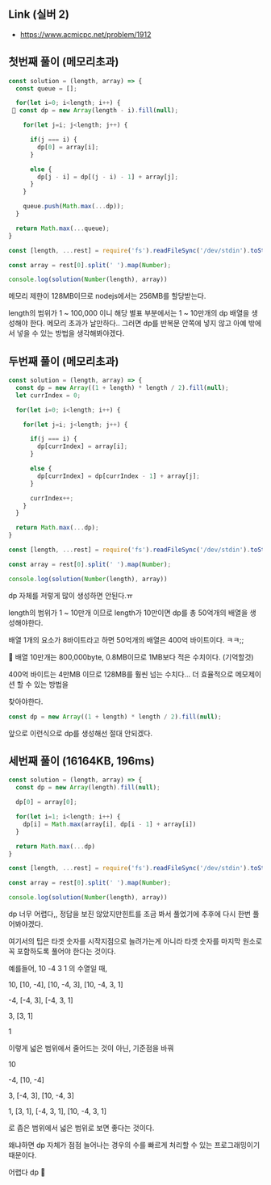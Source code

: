 ## Link (실버 2)           

- https://www.acmicpc.net/problem/1912  

## 첫번째 풀이 (메모리초과)    

```javascript
const solution = (length, array) => {
  const queue = [];

  for(let i=0; i<length; i++) {
 🌟 const dp = new Array(length - i).fill(null);

    for(let j=i; j<length; j++) {

      if(j === i) {
        dp[0] = array[i];
      }

      else {
        dp[j - i] = dp[(j - i) - 1] + array[j];
      }
    }

    queue.push(Math.max(...dp));
  }

  return Math.max(...queue);
}

const [length, ...rest] = require('fs').readFileSync('/dev/stdin').toString().trim().split('\n');

const array = rest[0].split(' ').map(Number);

console.log(solution(Number(length), array))
```

메모리 제한이 128MB이므로 nodejs에서는 256MB를 할당받는다.

length의 범위가 1 ~ 100,000 이니 해당 별표 부분에서는 1 ~ 10만개의 dp 배열을 생성해야 한다. 메모리 초과가 날만하다.. 그러면 dp를 반복문 안쪽에 넣지 않고 아예 밖에서 넣을 수 있는 방법을 생각해봐야겠다.


## 두번째 풀이 (메모리초과)

```javascript
const solution = (length, array) => {
  const dp = new Array((1 + length) * length / 2).fill(null);
  let currIndex = 0;

  for(let i=0; i<length; i++) {

    for(let j=i; j<length; j++) {

      if(j === i) {
        dp[currIndex] = array[i];
      }

      else {
        dp[currIndex] = dp[currIndex - 1] + array[j];
      }

      currIndex++;
    }
  }

  return Math.max(...dp);
}

const [length, ...rest] = require('fs').readFileSync('/dev/stdin').toString().trim().split('\n');

const array = rest[0].split(' ').map(Number);

console.log(solution(Number(length), array))
```

dp 자체를 저렇게 많이 생성하면 안된다.ㅠ

length의 범위가 1 ~ 10만개 이므로 length가 10만이면 dp를 총 50억개의 배열을 생성해야한다.

배열 1개의 요소가 8바이트라고 하면 50억개의 배열은 400억 바이트이다. ㅋㅋ;;  

🌟 배열 10만개는 800,000byte, 0.8MB이므로 1MB보다 적은 수치이다. (기억할것)  

400억 바이트는 4만MB 이므로 128MB를 훨씬 넘는 수치다... 더 효율적으로 메모제이션 할 수 있는 방법을

찾아야한다.

```javascript
const dp = new Array((1 + length) * length / 2).fill(null);
```

앞으로 이런식으로 dp를 생성해선 절대 안되겠다.

## 세번째 풀이 (16164KB, 196ms)  

```javascript
const solution = (length, array) => {
  const dp = new Array(length).fill(null);

  dp[0] = array[0];

  for(let i=1; i<length; i++) {
    dp[i] = Math.max(array[i], dp[i - 1] + array[i])
  }

  return Math.max(...dp)
}

const [length, ...rest] = require('fs').readFileSync('/dev/stdin').toString().trim().split('\n');

const array = rest[0].split(' ').map(Number);

console.log(solution(Number(length), array))
```

dp 너무 어렵다,, 정답을 보진 않았지만힌트를 조금 봐서 풀었기에 추후에 다시 한번 풀어봐야겠다.

여기서의 팁은 타겟 숫자를 시작지점으로 늘려가는게 아니라 타겟 숫자를 마지막 원소로 꼭 포함하도록 풀어야 한다는 것이다.

예를들어, 10 -4 3 1 의 수열일 때,

10, [10, -4], [10, -4, 3], [10, -4, 3, 1]

-4, [-4, 3], [-4, 3, 1]

3, [3, 1]

1

이렇게 넓은 범위에서 줄어드는 것이 아닌, 기준점을 바꿔

10

-4, [10, -4]

3, [-4, 3], [10, -4, 3]

1, [3, 1], [-4, 3, 1], [10, -4, 3, 1]

로 좁은 범위에서 넓은 범위로 보면 좋다는 것이다.

왜냐하면 dp 자체가 점점 늘어나는 경우의 수를 빠르게 처리할 수 있는 프로그래밍이기 때문이다.

어렵다 dp 🥲
